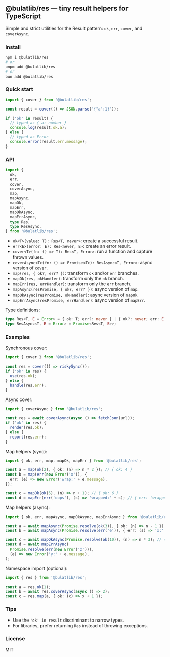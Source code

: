 ## @bulatlib/res — tiny result helpers for TypeScript

Simple and strict utilities for the Result pattern: `ok`, `err`, `cover`, and `coverAsync`.

### Install

```bash
npm i @bulatlib/res
# or
pnpm add @bulatlib/res
# or
bun add @bulatlib/res
```

### Quick start

```ts
import { cover } from '@bulatlib/res';

const result = cover(() => JSON.parse('{"a":1}'));

if ('ok' in result) {
  // typed as { a: number }
  console.log(result.ok.a);
} else {
  // typed as Error
  console.error(result.err.message);
}
```

### API

```ts
import {
  ok,
  err,
  cover,
  coverAsync,
  map,
  mapAsync,
  mapOk,
  mapErr,
  mapOkAsync,
  mapErrAsync,
  type Res,
  type ResAsync,
} from '@bulatlib/res';
```

- `ok<T>(value: T): Res<T, never>`: create a successful result.
- `err<E>(error: E): Res<never, E>`: create an error result.
- `cover<T>(fn: () => T): Res<T, Error>`: run a function and capture thrown values.
- `coverAsync<T>(fn: () => Promise<T>): ResAsync<T, Error>`: async version of `cover`.
- `map(res, { ok?, err? })`: transform `ok` and/or `err` branches.
- `mapOk(res, okHandler)`: transform only the `ok` branch.
- `mapErr(res, errHandler)`: transform only the `err` branch.
- `mapAsync(resPromise, { ok?, err? })`: async version of `map`.
- `mapOkAsync(resPromise, okHandler)`: async version of `mapOk`.
- `mapErrAsync(resPromise, errHandler)`: async version of `mapErr`.

Type definitions:

```ts
type Res<T, E = Error> = { ok: T; err?: never } | { ok?: never; err: E };
type ResAsync<T, E = Error> = Promise<Res<T, E>>;
```

### Examples

Synchronous cover:

```ts
import { cover } from '@bulatlib/res';

const res = cover(() => riskySync());
if ('ok' in res) {
  use(res.ok);
} else {
  handle(res.err);
}
```

Async cover:

```ts
import { coverAsync } from '@bulatlib/res';

const res = await coverAsync(async () => fetchJson(url));
if ('ok' in res) {
  render(res.ok);
} else {
  report(res.err);
}
```

Map helpers (sync):

```ts
import { ok, err, map, mapOk, mapErr } from '@bulatlib/res';

const a = map(ok(2), { ok: (n) => n * 2 }); // { ok: 4 }
const b = map(err(new Error('x')), {
  err: (e) => new Error('wrap:' + e.message),
});

const c = mapOk(ok(5), (n) => n + 1); // { ok: 6 }
const d = mapErr(err('oops'), (s) => 'wrapped:' + s); // { err: 'wrapped:oops' }
```

Map helpers (async):

```ts
import { ok, err, mapAsync, mapOkAsync, mapErrAsync } from '@bulatlib/res';

const a = await mapAsync(Promise.resolve(ok(3)), { ok: (n) => n - 1 }); // { ok: 2 }
const b = await mapAsync(Promise.resolve(err('e')), { err: (s) => 'x:' + s }); // { err: 'x:e' }

const c = await mapOkAsync(Promise.resolve(ok(10)), (n) => n * 3); // { ok: 30 }
const d = await mapErrAsync(
  Promise.resolve(err(new Error('z'))),
  (e) => new Error('y:' + e.message),
);
```

Namespace import (optional):

```ts
import { res } from '@bulatlib/res';

const a = res.ok(1);
const b = await res.coverAsync(async () => 2);
const c = res.map(a, { ok: (x) => x + 1 });
```

### Tips

- Use the `'ok' in result` discriminant to narrow types.
- For libraries, prefer returning `Res` instead of throwing exceptions.

### License

MIT
